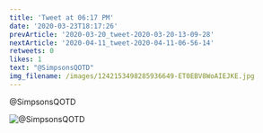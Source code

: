 ```yaml
---
title: 'Tweet at 06:17 PM'
date: '2020-03-23T18:17:26'
prevArticle: '2020-03-20_tweet-2020-03-20-13-09-28'
nextArticle: '2020-04-11_tweet-2020-04-11-06-56-14'
retweets: 0
likes: 1
text: "@SimpsonsQOTD"
img_filename: /images/1242153498285936649-ET0EBV8WoAIEJKE.jpg
---
```

@SimpsonsQOTD

![@SimpsonsQOTD](/images/1242153498285936649-ET0EBV8WoAIEJKE.jpg "@SimpsonsQOTD")